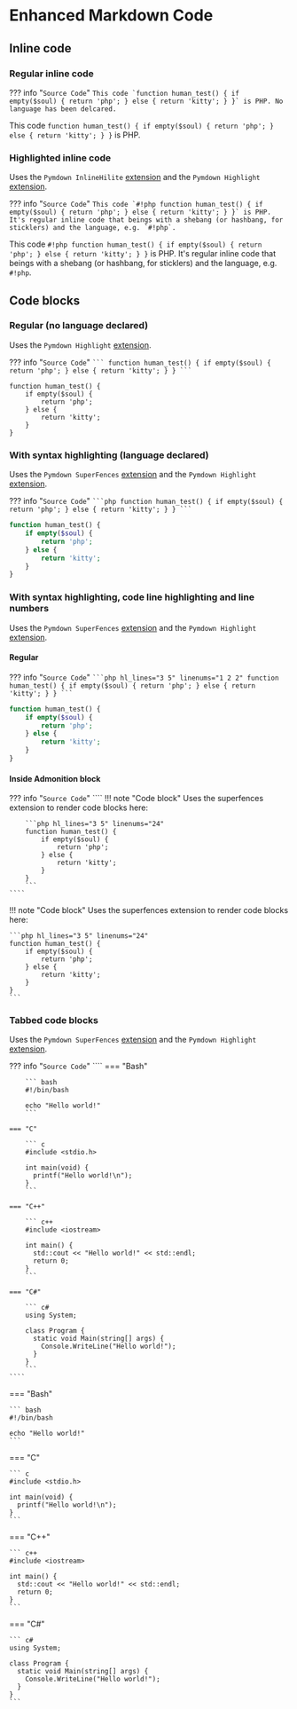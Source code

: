 # Enhanced Markdown Code

## Inline code

### Regular inline code

??? info "`Source Code`"
    ```
    This code `function human_test() { if empty($soul) { return 'php'; } else { return 'kitty'; } }` is PHP.
    No language has been delcared.
    ```

This code `function human_test() { if empty($soul) { return 'php'; } else { return 'kitty'; } }` is PHP.

### Highlighted inline code

Uses the `Pymdown InlineHilite` [extension][pymdown-inlinehilite] and the `Pymdown Highlight` [extension][pymdown-highlight].

[pymdown-inlinehilite]: https://facelessuser.github.io/pymdown-extensions/extensions/inlinehilite/
[pymdown-highlight]: https://facelessuser.github.io/pymdown-extensions/extensions/highlight/

??? info "`Source Code`"
    ```
    This code `#!php function human_test() { if empty($soul) { return 'php'; } else { return 'kitty'; } }` is PHP.
    It's regular inline code that beings with a shebang (or hashbang, for sticklers) and the language, e.g. `#!php`.
    ```

This code `#!php function human_test() { if empty($soul) { return 'php'; } else { return 'kitty'; } }` is PHP.
It's regular inline code that beings with a shebang (or hashbang, for sticklers) and the language, e.g. `#!php`.

## Code blocks

### Regular (no language declared)

Uses the `Pymdown Highlight` [extension][pymdown-highlight].

??? info "`Source Code`"
    ````
    ```
    function human_test() {
        if empty($soul) {
            return 'php';
        } else {
            return 'kitty';
        }
    }
    ```
    ````

```
function human_test() {
    if empty($soul) {
        return 'php';
    } else {
        return 'kitty';
    }
}
```

### With syntax highlighting (language declared)

Uses the `Pymdown SuperFences` [extension][pymdown-superfences] and the `Pymdown Highlight` [extension][pymdown-highlight].

[pymdown-superfences]: https://facelessuser.github.io/pymdown-extensions/extensions/superfences/

??? info "`Source Code`"
    ````
    ```php
    function human_test() {
        if empty($soul) {
            return 'php';
        } else {
            return 'kitty';
        }
    }
    ```
    ````

```php
function human_test() {
    if empty($soul) {
        return 'php';
    } else {
        return 'kitty';
    }
}
```

### With syntax highlighting, code line highlighting and line numbers

Uses the `Pymdown SuperFences` [extension][pymdown-superfences] and the `Pymdown Highlight` [extension][pymdown-highlight].

#### Regular

??? info "`Source Code`"
    ````
    ```php hl_lines="3 5" linenums="1 2 2"
    function human_test() {
        if empty($soul) {
            return 'php';
        } else {
            return 'kitty';
        }
    }
    ```
    ````

```php hl_lines="3 5" linenums="1 2 2"
function human_test() {
    if empty($soul) {
        return 'php';
    } else {
        return 'kitty';
    }
}
```

#### Inside Admonition block

??? info "`Source Code`"
    ````
    !!! note "Code block"
        Uses the superfences extension to render code blocks here:

        ```php hl_lines="3 5" linenums="24"
        function human_test() {
            if empty($soul) {
                return 'php';
            } else {
                return 'kitty';
            }
        }
        ```
    ````

!!! note "Code block"
    Uses the superfences extension to render code blocks here:

    ```php hl_lines="3 5" linenums="24"
    function human_test() {
        if empty($soul) {
            return 'php';
        } else {
            return 'kitty';
        }
    }
    ```

### Tabbed code blocks

Uses the `Pymdown SuperFences` [extension][pymdown-superfences] and the `Pymdown Highlight` [extension][pymdown-highlight].

??? info "`Source Code`"
    ````
    === "Bash"
    
        ``` bash
        #!/bin/bash
        
        echo "Hello world!"
        ```
    
    === "C"
    
        ``` c
        #include <stdio.h>
        
        int main(void) {
          printf("Hello world!\n");
        }
        ```
    
    === "C++"
    
        ``` c++
        #include <iostream>
        
        int main() {
          std::cout << "Hello world!" << std::endl;
          return 0;
        }
        ```
    
    === "C#"
    
        ``` c#
        using System;
        
        class Program {
          static void Main(string[] args) {
            Console.WriteLine("Hello world!");
          }
        }
        ```
    ````

=== "Bash"

    ``` bash
    #!/bin/bash
    
    echo "Hello world!"
    ```

=== "C"

    ``` c
    #include <stdio.h>
    
    int main(void) {
      printf("Hello world!\n");
    }
    ```

=== "C++"

    ``` c++
    #include <iostream>
    
    int main() {
      std::cout << "Hello world!" << std::endl;
      return 0;
    }
    ```

=== "C#"

    ``` c#
    using System;
    
    class Program {
      static void Main(string[] args) {
        Console.WriteLine("Hello world!");
      }
    }
    ```
